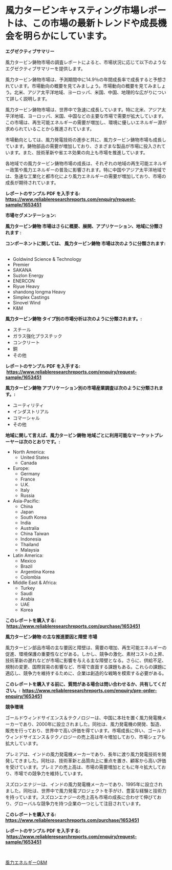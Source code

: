 <p><h1>風力タービンキャスティング市場レポートは、この市場の最新トレンドや成長機会を明らかにしています。</h1></p><p><strong>エグゼクティブサマリー</strong></p>
<p><p>風力タービン鋳物市場の調査レポートによると、市場状況に応じて以下のようなエグゼクティブサマリーを提供します。</p><p>風力タービン鋳物市場は、予測期間中に14.9％の年間成長率で成長すると予想されています。市場動向の概要を見てみましょう。市場動向の概要を見てみましょう。北米、アジア太平洋地域、ヨーロッパ、米国、中国、地理的な広がりについて詳しく説明します。</p><p>風力タービン鋳物市場は、世界中で急速に成長しています。特に北米、アジア太平洋地域、ヨーロッパ、米国、中国などの主要な市場で需要が拡大しています。この市場は、再生可能エネルギーの需要が増加し、環境に優しいエネルギー源が求められていることから推進されています。</p><p>市場動向としては、風力発電技術の進歩と共に、風力タービン鋳物市場も成長しています。鋳物部品の需要が増加しており、さまざまな製品が市場に投入されています。また、技術革新や省エネ効果の向上も市場を推進しています。</p><p>各地域での風力タービン鋳物市場の成長は、それぞれの地域の再生可能エネルギー政策や風力エネルギーの普及に影響されます。特に中国やアジア太平洋地域では、急速な工業化と都市化により風力エネルギーの需要が増加しており、市場の成長が期待されています。</p></p>
<p><strong>レポートのサンプル PDF を入手する: <a href="https://www.reliableresearchreports.com/enquiry/request-sample/1653451">https://www.reliableresearchreports.com/enquiry/request-sample/1653451</a></strong></p>
<p><strong>市場セグメンテーション:</strong></p>
<p><strong> 風力タービン鋳物 市場はさらに概要、展開、アプリケーション、地域に分類されます :</strong></p>
<p><strong>コンポーネントに関しては、 風力タービン鋳物 市場は次のように分類されます: &nbsp;</strong></p>
<p><ul><li>Goldwind Science & Technology</li><li>Premier</li><li>SAKANA</li><li>Suzlon Energy</li><li>ENERCON</li><li>Riyue Heavy</li><li>shandong longma Heavy</li><li>Simplex Castings</li><li>Sinovel Wind</li><li>K&M</li></ul></p>
<p><strong> 風力タービン鋳物 タイプ別の市場分析は次のように分類されます。:</strong></p>
<p><ul><li>スチール</li><li>ガラス強化プラスチック</li><li>コンクリート</li><li>銅</li><li>その他</li></ul></p>
<p><strong>レポートのサンプル PDF を入手する: &nbsp;<a href="https://www.reliableresearchreports.com/enquiry/request-sample/1653451">https://www.reliableresearchreports.com/enquiry/request-sample/1653451</a></strong></p>
<p><strong> 風力タービン鋳物 アプリケーション別の市場産業調査は次のように分類されます。:</strong></p>
<p><ul><li>ユーティリティ</li><li>インダストリアル</li><li>コマーシャル</li><li>その他</li></ul></p>
<p><strong>地域に関して言えば、風力タービン鋳物 地域ごとに利用可能なマーケットプレーヤーは次のとおりです。:</strong></p>
<p><ul>
    <li>
        North America:
        <ul>
            <li>United States</li>
            <li>Canada</li>
        </ul>
    </li>
    <li>
        Europe:
        <ul>
            <li>Germany</li>
            <li>France</li>
            <li>U.K.</li>
            <li>Italy</li>
            <li>Russia</li>
        </ul>
    </li>
    <li>
        Asia-Pacific:
        <ul>
            <li>China</li>
            <li>Japan</li>
            <li>South Korea</li>
            <li>India</li>
            <li>Australia</li>
            <li>China Taiwan</li>
            <li>Indonesia</li>
            <li>Thailand</li>
            <li>Malaysia</li>
        </ul>
    </li>
    <li>
        Latin America:
        <ul>
            <li>Mexico</li>
            <li>Brazil</li>
            <li>Argentina Korea</li>
            <li>Colombia</li>
        </ul>
    </li>
    <li>
        Middle East & Africa:
        <ul>
            <li>Turkey</li>
            <li>Saudi</li>
            <li>Arabia</li>
            <li>UAE</li>
            <li>Korea</li>
        </ul>
    </li>
    </ul></p>
<p><strong>このレポートを購入する: &nbsp;<a href="https://www.reliableresearchreports.com/purchase/1653451">https://www.reliableresearchreports.com/purchase/1653451</a></strong></p>
<p><strong>風力タービン鋳物 の主な推進要因と障壁 市場</strong></p>
<p><p>風力タービン部品市場の主な要因と障壁は、需要の増加、再生可能エネルギーの促進、環境保護の重要性などがある。しかし、競争の激化、素材コストの上昇、技術革新の遅れなどが市場に影響を与える主な障壁となる。さらに、供給不足、規制の変更、国際貿易の影響など、市場で直面する課題もある。これらの課題に適応し、競争力を維持するために、企業は創造的な戦略を模索する必要がある。</p></p>
<p><strong>このレポートを購入する前に、質問がある場合は問い合わせるか、共有してください。:&nbsp; <a href="https://www.reliableresearchreports.com/enquiry/pre-order-enquiry/1653451">https://www.reliableresearchreports.com/enquiry/pre-order-enquiry/1653451</a></strong></p>
<p><strong>競争環境</strong></p>
<p><p>ゴールドウィンドサイエンス＆テクノロジーは、中国に本社を置く風力発電機メーカーであり、2000年に設立されました。同社は、風力発電機の開発、製造、販売を行っており、世界中で高い評価を得ています。市場成長に伴い、ゴールドウィンドサイエンス＆テクノロジーの売上高は年々増加しており、市場シェアも拡大しています。</p><p>プレミアは、インドの風力発電機メーカーであり、長年に渡り風力発電技術を開発してきました。同社は、技術革新と品質向上に重点を置き、顧客から高い評価を受けています。プレミアの売上高は、市場の需要増加とともに年々拡大しており、市場での競争力を維持しています。</p><p>スズロンエナジーは、インドの風力発電機メーカーであり、1995年に設立されました。同社は、世界中で風力発電プロジェクトを手がけ、豊富な経験と技術力を持っています。スズロンエナジーの売上高も市場の成長に合わせて伸びており、グローバルな競争力を持つ企業の一つとして注目されています。</p></p>
<p><strong>このレポートを購入する: &nbsp; <a href="https://www.reliableresearchreports.com/purchase/1653451">https://www.reliableresearchreports.com/purchase/1653451</a></strong></p>
<p><strong>レポートのサンプル PDF を入手する: &nbsp;<a href="https://www.reliableresearchreports.com/enquiry/request-sample/1653451">https://www.reliableresearchreports.com/enquiry/request-sample/1653451</a></strong><strong></strong></p>
<p>&nbsp;</p>
<p><p><a href="https://github.com/zoetazuur/Market-Research-Report-List-1/blob/main/590143910846.md">風力エネルギーO&M</a></p></p>